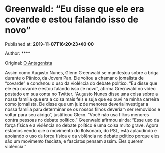 
# Greenwald: “Eu disse que ele era covarde e estou falando isso de novo”

Published at: **2019-11-07T16:20:23+00:00**

Author: ****

Original: [O Antagonista](https://www.oantagonista.com/brasil/greenwald-eu-disse-que-ele-era-covarde-e-estou-falando-isso-de-novo/)

Assim como Augusto Nunes, Glenn Greenwald se manifestou sobre a briga durante o Pânico, da Jovem Pan.
Ele voltou a chamar o jornalista de “covarde” e condenou o uso da violência do debate político.
“Eu disse que ele era covarde e estou falando isso de novo”, afirma Greenwald no vídeo postado em sua conta no Twitter.
“Augusto Nunes disse uma coisa sobre a nossa família que era a coisa mais feia e suja que eu ouvi na minha carreira como jornalista. Ele disse que um juiz de menores deveria investigar a nossa família para determinar se os nossos filhos deveriam ser removidos e voltar para seu abrigo”, justificou Glenn. “Você não usa filhos menores contra pessoas no debate político.”
Greenwald afirmou ainda:
“Esse uso da força física e a violência no debate político é uma coisa muito grave. Agora estamos vendo que o movimento do Bolsonaro, do PSL, está aplaudindo e apoiando o uso da força física e da violência no debate político porque eles são um movimento fascista, e fascistas pensam assim. Eles querem violência.”
